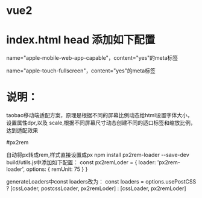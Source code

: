 # vue2

# index.html head 添加如下配置
name="apple-mobile-web-app-capable"，content="yes"的meta标签

name="apple-touch-fullscreen"，content="yes"的meta标签

<script src="http://g.tbcdn.cn/mtb/lib-flexible/0.3.4/??flexible_css.js,flexible.js"></script> 

# 说明：
taobao移动端适配方案，原理是根据不同的屏幕比例动态给html设置字体大小，设置属性dpr,以及
scale,根据不同屏幕尺寸动态创建不同的适口标签和缩放比例，达到适配效果

#px2rem

自动将px转成rem,样式直接设置成px
npm install px2rem-loader --save-dev
build/utils.js中添加如下配置：
const px2remLoder = {
  loader: 'px2rem-loader',
  options: {
  remUnit: 75
   }
}

generateLoaders中const loaders改为：
const loaders = options.usePostCSS ? [cssLoader, postcssLoader, px2remLoder] : [cssLoader, px2remLoder]
